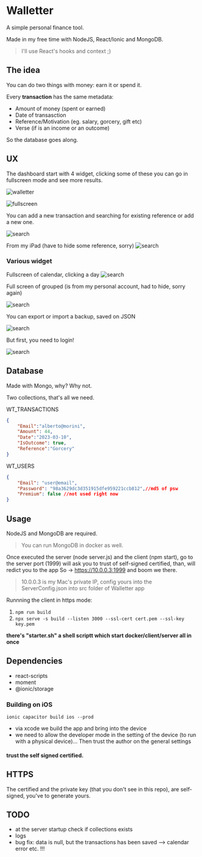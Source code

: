 
# Walletter

A simple personal finance tool.

Made in my free time with NodeJS, React/Ionic and MongoDB.
> I'll use React's hooks and context ;)

## The idea
You can do two things with money: earn it or spend it.

Every **transaction** has the same metadata:

- Amount of money (spent or earned)
- Date of transasction
- Reference/Motivation (eg. salary, gorcery, gift etc)
- Verse (if is an income or an outcome)

So the database goes along.


## UX

The dashboard start with 4 widget, clicking some of these you can go in fullscreen mode and see more results.


![walletter](./docs/img/1.png)

![fullscreen](./docs/img/fullscreen.jpg)


You can add a new transaction and searching for existing reference or add a new one.

![search](./docs/img/search.jpg)

From my iPad (have to hide some reference, sorry)
![search](./docs/img/from_iPad.jpg)


### Various widget

Fullscreen of calendar, clicking a day 
![search](./docs/img/allOfDay.jpg)

Full screen of grouped (is from my personal account, had to hide, sorry again)

![search](./docs/img/grouped.jpg)

You can export or import a backup, saved on JSON

![search](./docs/img/expoimpo.jpg)


But first, you need to login!

![search](./docs/img/login.png)


## Database

Made with Mongo, why? Why not.

Two collections, that's all we need.

WT_TRANSACTIONS
```json
{
    "Email":"alberto@morini",
    "Amount": 44,
    "Date":"2023-03-10",
    "IsOutcome": true,
    "Reference":"Gorcery"
}
```
WT_USERS

```JSON
{
    "Email": "user@email",
    "Password": "98a3629dc3d351915dfe959221ccb812",//md5 of psw
    "Premium": false //not used right now
}
```

## Usage

NodeJS and MongoDB are required.
> You can run MongoDB in docker as well.

Once executed the server (node server.js) and the client (npm start), go to the server port (1999) will ask you to trust of self-signed certified, than, will redict you to the app
So -> https://10.0.0.3:1999 and boom we there.
> 10.0.0.3 is my Mac's private IP, config yours into the ServerConfig.json into src folder of Walletter app

Runnning the client in https mode:

1. `npm run build`
2. `npx serve -s build --listen 3000 --ssl-cert cert.pem --ssl-key key.pem`

**there's "starter.sh" a shell scriptt which start docker/client/server all in once**

## Dependencies

- react-scripts
- moment
- @ionic/storage


### Building on iOS

`ionic capacitor build ios --prod`

- via xcode we build the app and bring into the device
- we need to allow the developer mode in the setting of the device (to run with a physical device)... Then trust the author on the general settings

#### trust the self signed certified.




## HTTPS 
The certified and the private key (that you don't see in this repo), are self-signed, you've to generate yours.


## TODO
- at the server startup check if collections exists
- logs
- bug fix: data is null, but the transactions has been saved --> calendar error etc. !!!